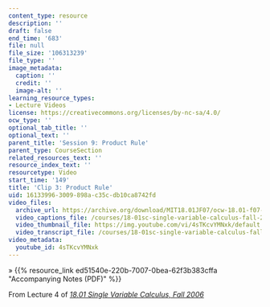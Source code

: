 ```yaml
---
content_type: resource
description: ''
draft: false
end_time: '683'
file: null
file_size: '106313239'
file_type: ''
image_metadata:
  caption: ''
  credit: ''
  image-alt: ''
learning_resource_types:
- Lecture Videos
license: https://creativecommons.org/licenses/by-nc-sa/4.0/
ocw_type: ''
optional_tab_title: ''
optional_text: ''
parent_title: 'Session 9: Product Rule'
parent_type: CourseSection
related_resources_text: ''
resource_index_text: ''
resourcetype: Video
start_time: '149'
title: 'Clip 3: Product Rule'
uid: 16133996-3009-898a-c35c-db10ca8742fd
video_files:
  archive_url: https://archive.org/download/MIT18.01JF07/ocw-18.01-f07-lec04_300k.mp4
  video_captions_file: /courses/18-01sc-single-variable-calculus-fall-2010/22d26fa7d6d2533aa3c191e4a7d1914c_4sTKcvYMNxk.vtt
  video_thumbnail_file: https://img.youtube.com/vi/4sTKcvYMNxk/default.jpg
  video_transcript_file: /courses/18-01sc-single-variable-calculus-fall-2010/c61dcfd9f825f9f2640598cda658a5e8_4sTKcvYMNxk.pdf
video_metadata:
  youtube_id: 4sTKcvYMNxk
---
```

» {{% resource_link ed51540e-220b-7007-0bea-62f3b383cffa "Accompanying Notes (PDF)" %}}

From Lecture 4 of [_18.01 Single Variable Calculus, Fall 2006_](/courses/18-01-single-variable-calculus-fall-2006/video_galleries/video-lectures)